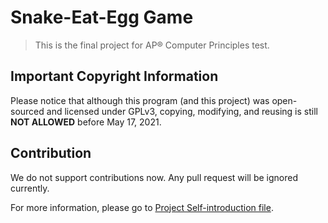 # Snake-Eat-Egg Game
> This is the final project for AP® Computer Principles test.

## Important Copyright Information
Please notice that although this program (and this project) was open-sourced and licensed under GPLv3, copying, modifying, and reusing is still **NOT ALLOWED** before May 17, 2021. 

## Contribution
We do not support contributions now. Any pull request will be ignored currently. 

For more information, please go to [Project Self-introduction file](Project_Infrastructure.md). 
